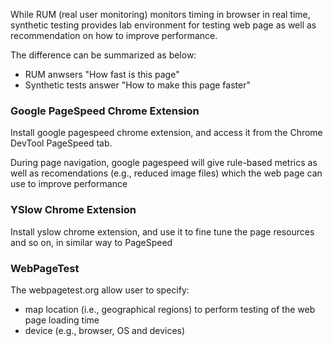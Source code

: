 While RUM (real user monitoring) monitors timing in browser in real time, synthetic testing provides
lab environment for testing web page as well as recommendation on how to improve performance.

The difference can be summarized as below:

* RUM anwsers "How fast is this page"
* Synthetic tests answer "How to make this page faster"

### Google PageSpeed Chrome Extension

Install google pagespeed chrome extension, and access it from the Chrome DevTool PageSpeed tab.

During page navigation, google pagespeed will give rule-based metrics as well as recomendations (e.g., reduced image files)
which the web page can use to improve performance

### YSlow Chrome Extension

Install yslow chrome extension, and use it to fine tune the page resources and so on, in similar way to PageSpeed

### WebPageTest

The webpagetest.org allow user to specify:
 
* map location (i.e., geographical regions) to perform testing of the web page loading time
* device (e.g., browser, OS and devices)



